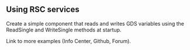 ## Using RSC services

Create a simple component that reads and writes GDS variables using the ReadSingle and WriteSingle methods at startup.

Link to more examples (Info Center, Github, Forum).
